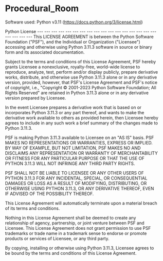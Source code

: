 # Procedural_Room

Software used: Python v3.11 (https://docs.python.org/3/license.html) 

Python License --- --- --- --- --- --- --- --- --- --- --- --- --- --- --- --- --- --- --- --- --- This LICENSE AGREEMENT is between the Python Software Foundation ("PSF"), and the Individual or Organization ("Licensee") accessing and otherwise using Python 3.11.3 software in source or binary form and its associated documentation.

Subject to the terms and conditions of this License Agreement, PSF hereby grants Licensee a nonexclusive, royalty-free, world-wide license to reproduce, analyze, test, perform and/or display publicly, prepare derivative works, distribute, and otherwise use Python 3.11.3 alone or in any derivative version, provided, however, that PSF's License Agreement and PSF's notice of copyright, i.e., "Copyright © 2001-2023 Python Software Foundation; All Rights Reserved" are retained in Python 3.11.3 alone or in any derivative version prepared by Licensee.

In the event Licensee prepares a derivative work that is based on or incorporates Python 3.11.3 or any part thereof, and wants to make the derivative work available to others as provided herein, then Licensee hereby agrees to include in any such work a brief summary of the changes made to Python 3.11.3.

PSF is making Python 3.11.3 available to Licensee on an "AS IS" basis. PSF MAKES NO REPRESENTATIONS OR WARRANTIES, EXPRESS OR IMPLIED. BY WAY OF EXAMPLE, BUT NOT LIMITATION, PSF MAKES NO AND DISCLAIMS ANY REPRESENTATION OR WARRANTY OF MERCHANTABILITY OR FITNESS FOR ANY PARTICULAR PURPOSE OR THAT THE USE OF PYTHON 3.11.3 WILL NOT INFRINGE ANY THIRD PARTY RIGHTS.

PSF SHALL NOT BE LIABLE TO LICENSEE OR ANY OTHER USERS OF PYTHON 3.11.3 FOR ANY INCIDENTAL, SPECIAL, OR CONSEQUENTIAL DAMAGES OR LOSS AS A RESULT OF MODIFYING, DISTRIBUTING, OR OTHERWISE USING PYTHON 3.11.3, OR ANY DERIVATIVE THEREOF, EVEN IF ADVISED OF THE POSSIBILITY THEREOF.

This License Agreement will automatically terminate upon a material breach of its terms and conditions.

Nothing in this License Agreement shall be deemed to create any relationship of agency, partnership, or joint venture between PSF and Licensee. This License Agreement does not grant permission to use PSF trademarks or trade name in a trademark sense to endorse or promote products or services of Licensee, or any third party.

By copying, installing or otherwise using Python 3.11.3, Licensee agrees to be bound by the terms and conditions of this License Agreement.
